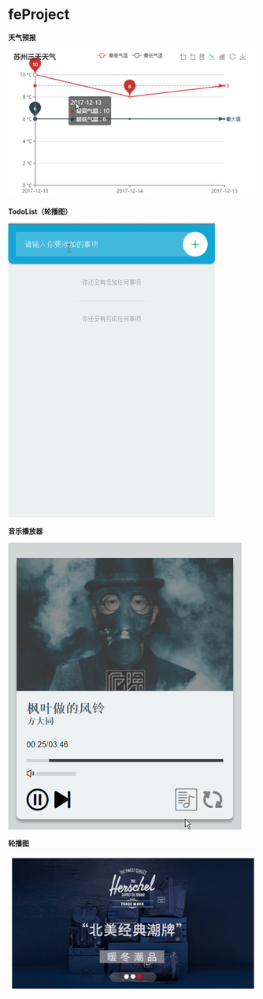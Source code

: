# feProject
**天气预报**


![](https://github.com/Dementiaaa/feProject/blob/master/example/weather%20forecast.gif)


**TodoList（轮播图）**


![](https://github.com/Dementiaaa/feProject/blob/master/example/todo.gif)


**音乐播放器**


![](https://github.com/Dementiaaa/feProject/blob/master/example/player.gif)


**轮播图**


![](https://github.com/Dementiaaa/feProject/blob/master/example/slideimage.gif)
